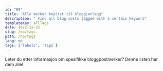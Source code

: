 ```yaml
---
id: "09"
title: "Alle merker knyttet til blogginnlegg"
description: " Find all blog posts tagged with a certain keyword"
templateKey: allTags
date: 2022-12-25
slug: /no/tags
path: /no/tags
lang: no
tags: ['labels', 'tags']
---
```

Leter du etter informasjon om spesifikke bloggpostmerker? Denne listen har dem alle!

